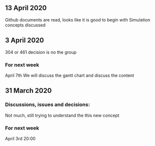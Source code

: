 
## 13 April 2020
Github documents are read, looks like it is good to begin with
Simulation concepts discussed

## 3 April 2020
304 or 461 decision is no the group

### For next week
April 7th
We will discuss the gantt chart and discuss the content


## 31 March 2020

### Discussions, issues and decisions:  
Not much, still trying to understand the this new concept

### For next week
April 3rd 20:00 
